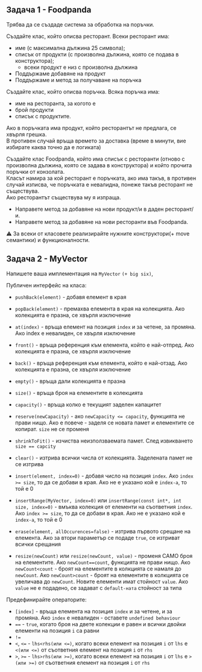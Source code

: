 ## Задачa 1 - Foodpanda
Трябва да се създаде система за обработка на поръчки.

Създайте клас, който описва ресторант. Всеки ресторант има:
- име (с максимална дължина 25 символа);
- списък от продукти (с произволна дължина, която се подава в конструктора);
	* всеки продукт е низ с произволна дължина
- Поддържаме добавяне на продукт
- Поддържаме и метод за получаване на поръчка
  
Създайте клас, който описва поръчка. Всяка поръчка има:
- име на ресторанта, за когото е
- брой продукти
- списък с продуктите.

Ако в поръчката има продукт, който ресторантът не предлага, се хвърля грешка. <br />
В противен случай връща времето за доставка (време в минути, вие избирате каква точно да е логиката) <br />

Създайте клас Foodpanda, който има списък с ресторанти (отново с произволна дължина, която се задава в конструктора) и който прочита поръчки от конзолата. <br />
Класът намира за кой ресторант е поръчката, ако има такъв, в противен случай изписва, че поръчката е невалидна, понеже такъв ресторант не съществува. <br />
Ако ресторантът съществува му я изпраща. <br />
- Направете метод за добавяне на нови продукт/и в даден ресторант/и.
- Направете метод за добавяне на нови ресторанти във Foodpanda.
  
:warning: За всеки от класовете реализирайте нужните конструктори(+ move семантики) и функционалности.

## Задачa 2 - MyVector
Напишете ваша имплементация на `MyVector` `(+ big six)`,

Публичен интерфейс на класа:
 - `pushBack(element)` - добавя елемент в края 
 
 - `popBack(element)` - премахва елемента в края на колекцията. Ако колекцията е празна, се хвърля изключение
 - `at(index)` - връща елемент на позиция `index` и за четене, за промяна. Ако index е невалиден, се хвърля изключение
 - `front()` - връща референция към елемента, който е най-отпред. Ако колекцията е празна, се хвърля изключение
 - `back()` - връща референция към елемента, който е най-отзад. Ако колекцията е празна, се хвърля изключение
 - `empty()` - връща дали колекцията е празна
 - `size()` - връща броя на елементите в колекцията
 - `capacity()` - връща колко е текущият заделен капацитет
 - `reserve(newCapacity)` - ако `newCapacity <= capacity`, функцията не прави нищо. Ако е повече - заделя се новата памет и елементите се копират. `size` не се променя
 - `shrinkToFit()` - изчиства неизползваемата памет. След извикването `size == capcity`
 - `clear()` - изтрива всички числа от колекцията. Заделената памет не се изтрива
 - `insert(element, index=0)` - добавя число на позиция `index`. Ако `index >= size`, то да се добави в края. Ако не е указано кой е `index-a`, то той е 0
 - `insertRange(MyVector, index=0)` или `insertRange(const int*, int size, index=0)` - вмъква колекция от елементи на съответния `index`. Ако `index >= size`, то да се добави в края.  Ако не е указано кой е `index-a`, то той е 0
 - `erase(element, allOccurences=false)` - изтрива първото срещане на елемента. Ако за втори параметър се подаде `true`, се изтриват всички срещания
 - `resize(newCount)` или  `resize(newCount, value)` - променя САМО броя на елементите. Ако `newCount==count`, функцията не прави нищо. Ако `newCount<count` - броят на елементите в колкцията се намаля до `newCount`. Ако `newCount>count` - броят на елементите в колкцията се увеличава до `newCount`. Новите елементи имат стойност `value`. Ако `value` не е подадено, се задават с `default-ната` стойност за типа

 Предефинирайте операторите:
 
 - `[index]` - връща елемента на позиция `index` и за четене, и за промяна. Ако `index` е невалиден - оставете `undefined behaviour`
 - `==` - `true`, когато броя на двете колекции е равен и всички двойки елементи на позиция `i` са равни
 - `!=`
 - `<`, `<=` - `lhs<rhs(или <=)`, когато всеки елемент на позиция `i` от `lhs` е `<(или <=)` от съответния елемент на позиция `i` от `rhs`
 - `>`, `>=` - `lhs>rhs(или >=)`, когато всеки елемент на позиция `i` от `lhs` е `>(или >=)` от съответния елемент на позиция `i` от `rhs`	
